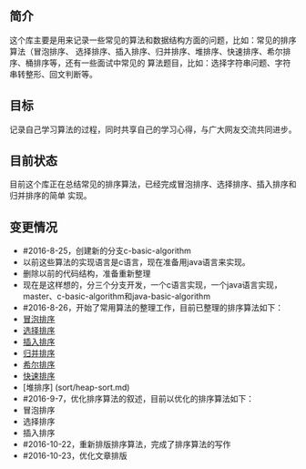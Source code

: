 ## 简介

这个库主要是用来记录一些常见的算法和数据结构方面的问题，比如：常见的排序算法（冒泡排序、
选择排序、插入排序、归并排序、堆排序、快速排序、希尔排序、桶排序等，还有一些面试中常见的
算法题目，比如：选择字符串问题、字符串转整形、回文判断等。

## 目标

记录自己学习算法的过程，同时共享自己的学习心得，与广大网友交流共同进步。

## 目前状态

目前这个库正在总结常见的排序算法，已经完成冒泡排序、选择排序、插入排序和归并排序的简单
实现。

## 变更情况

- #2016-8-25，创建新的分支c-basic-algorithm
 - 以前这些算法的实现语言是c语言，现在准备用java语言来实现。
 - 删除以前的代码结构，准备重新整理
 - 现在是这样想的，分三个分支开发，一个c语言实现，一个java语言实现，master、c-basic-algorithm和java-basic-algorithm
- #2016-8-26，开始了常用算法的整理工作，目前已整理的排序算法如下：
 - [冒泡排序](sort/bubble-sort.md)
 - [选择排序](sort/selection-sort.md)
 - [插入排序](sort/insert-sort.md)
 - [归并排序](sort/merge-sort.md)
 - [希尔排序](sort/shell-sort.md)
 - [快速排序](sort/quick-sort.md)
 - [堆排序]  (sort/heap-sort.md)
- #2016-9-7，优化排序算法的叙述，目前以优化的排序算法如下：
 - 冒泡排序
 - 选择排序
 - 插入排序
- #2016-10-22，重新排版排序算法，完成了排序算法的写作 
- #2016-10-23，优化文章排版
